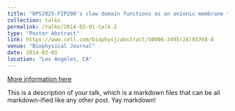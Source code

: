```yaml
---
title: "BPS2025-FIP200's claw domain functions as an anionic membrane tether"
collection: talks
permalink: /talks/2014-02-01-talk-2
type: "Poster Abstract"
link: https://www.cell.com/biophysj/abstract/S0006-3495(24)03768-8
venue: "Biophysical Journal"
date: 2014-02-01
location: "Los Angeles, CA"
---
```


[More information here](http://example2.com)

This is a description of your talk, which is a markdown files that can be all markdown-ified like any other post. Yay markdown!
